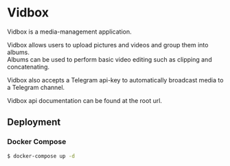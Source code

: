 # Vidbox

Vidbox is a media-management application.  

Vidbox allows users to upload pictures and videos and group them into albums.   
Albums can be used to perform basic video editing such as clipping and concatenating.

Vidbox also accepts a Telegram api-key to automatically broadcast media to a Telegram channel.

Vidbox api documentation can be found at the root url.
## Deployment

### Docker Compose
```bash
$ docker-compose up -d
```
